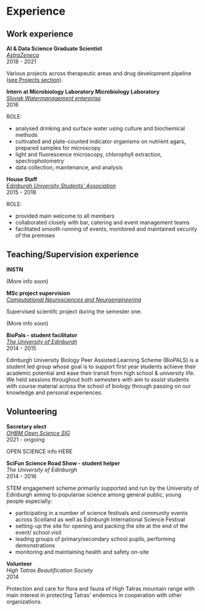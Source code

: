 # Experience 

## Work experience 

**AI & Data Science Graduate Scientist**<br>
[*AstraZeneca*](https://www.astrazeneca.com/)<br>
2018 - 2021<br>

Various projects across therapeutic areas and drug development pipeline ([see Projects section](Projects.md)). 


**Intern at Microbiology Laboratory Microbiology Laboratory**<br>
[*Slovak Watermanagement enterprise*](https://www.svp.sk/en/uvodna-stranka-en/)<br>
2016 <br>

ROLE:<br>
- analysed drinking and surface water using culture and biochemical methods
- cultivated and plate-counted indicator organisms on nutrient agars, prepared samples for microscopy
- light and fluorescence microscopy, chlorophyll extraction, spectrophotometry
- data collection, maintenance, and analysis

**House Staff**<br>
[*Edinburgh University Students' Association*](https://www.eusa.ed.ac.uk/)<br>
2015 - 2018<br>

ROLE:
- provided main welcome to all members
- collaborated closely with bar, catering and event management teams
- facilitated smooth running of events, monitored and maintained security of the premises
 

## Teaching/Supervision experience

**INSTN**<br>

(More info soon)

**MSc project supervision**<br>
[*Computational Neurosciences and Neuroengineering*](https://www.universite-paris-saclay.fr/en/education/master/life-sciences-and-health/m2-computational-neurosciences-and-neuroengineering)<br>

Supervised scientifc project during the semester one.<br>

(More info soon)


**BioPals - student facilitator**<br>
[*The University of Edinburgh*](https://www.ed.ac.uk/biology/study-with-us/undergraduate/student-life/student-societies/biopals)<br>
2014 - 2015<br>

Edinburgh University Biology Peer Assisted Learning Scheme (BioPALS) is a student led group whose goal is to support first year students achieve their academic potential and ease their transit from high school & university life. We held sessions throughout both semesters with aim to assist students with course material across the school of biology through passing on our knowledge and personal experiences. 

## Volunteering

**Secretary elect**<br>
[*OHBM Open Science SIG*](https://ossig.netlify.app/)<br>
2021 - ongoing<br>

OPEN SCIENCE info HERE 

**SciFun Science Road Show - student helper**<br>
*The University of Edinburgh*<br>
2014 - 2016<br>

STEM engagement scheme primarily supported and run by the University of Edinburgh aiming to
popularise science among general public, young people especially:

- participating in a number of science festivals and community events across Scotland as well as Edinburgh International Science Festival
- setting-up the site for opening and packing the site at the end of the event/ school visit
- leading groups of primary/secondary school pupils, performing demonstrations
- monitoring and maintaining health and safety on-site

**Volunteer**<br>
*High Tatras Beautification Society*<br>
2014<br>

Protection and care for flora and fauna of High Tatras mountain range with main interest in protecting Tatras' endemics in cooperation with other organizations.
